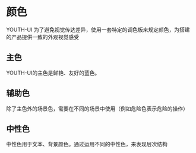 <!-- 加载 demo 组件 start -->
<script setup>
import mains from './main.vue'
import subs from './sub.vue'
import neu from './neu.vue'
</script>
<!-- 加载 demo 组件 end -->

<!-- 正文开始 -->

# 颜色

YOUTH-UI 为了避免视觉传达差异，使用一套特定的调色板来规定颜色，为搭建的产品提供一致的外观视觉感受

## 主色

<p>YOUTH-UI的主色是鲜艳、友好的蓝色。</p>

<mains />

## 辅助色

<p>除了主色外的场景色，需要在不同的场景中使用（例如危险色表示危险的操作）</p>
<subs/>

## 中性色

<p>中性色用于文本、背景颜色。通过运用不同的中性色，来表现层次结构</p>
<neu />
